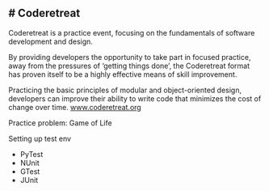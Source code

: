 <h2># Coderetreat</h2>

Coderetreat is a practice event, focusing on the fundamentals of software development and design.

By providing developers the opportunity to take part in focused practice, away from the pressures of ‘getting things done’, the Coderetreat format has proven itself to be a highly effective means of skill improvement.

Practicing the basic principles of modular and object-oriented design, developers can improve their ability to write code that minimizes the cost of change over time.  www.coderetreat.org

Practice problem: Game of Life

Setting up test env

- PyTest
- NUnit
- GTest
- JUnit
